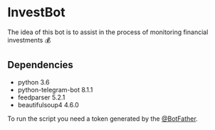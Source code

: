 # InvestBot

The idea of this bot is to assist in the process of monitoring financial investments :moneybag:

## Dependencies

* python 3.6
* python-telegram-bot 8.1.1
* feedparser 5.2.1
* beautifulsoup4 4.6.0

To run the script you need a token generated by the [@BotFather](https://telegram.me/BotFather).